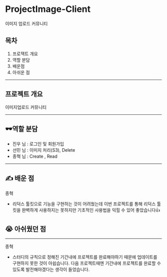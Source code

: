 # ProjectImage-Client
이미지 업로드 커뮤니티
## 목차
1. 프로잭트 개요
2. 역할 분담
3. 배운점
4. 아쉬운 점
<hr>

## 프로젝트 개요
이미지업로드 커뮤니티
<hr>

## 🕶역할 분담
- 진우 님 : 로그인 및 회원가입
- 선민 님 : 이미지 처리(S3), Delete
- 종혁 님 : Create , Read
<hr>

## ✍️ 배운 점
종혁
- 리덕스 툴킷으로 기능을 구현하는 것이 어려웠는데 이번 프로젝트를 통해 리덕스 툴킷을 완벽하게 사용하지는 못하지만
기초적인 사용법을 익힐 수 있어 좋았습니다👍


## 😭 아쉬웠던 점
---
종혁
- 스터디의 규칙으로 정해진 기간내에 프로젝트를 완료해야하기 때문에 업데이트를 구현하지 못한 것이 아쉽습니다.
다음 프로젝트때엔 기간내에 프로젝트를 완료할 수 있도록 발전해야겠다는 생각이 들었습니다.
